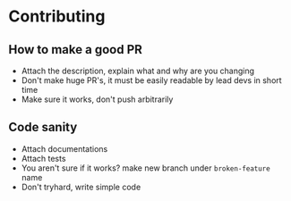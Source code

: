 # Contributing 

## How to make a good PR
 - Attach the description, explain what and why are you changing
 - Don't make huge PR's, it must be easily readable by lead devs in short time
 - Make sure it works, don't push arbitrarily

## Code sanity
 - Attach documentations
 - Attach tests
 - You aren't sure if it works? make new branch under `broken-feature` name
 - Don't tryhard, write simple code
